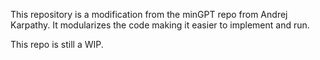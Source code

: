 This repository is a modification from the minGPT repo from Andrej Karpathy. 
It modularizes the code making it easier to implement and run. 

This repo is still a WIP. 